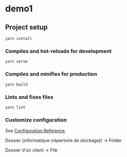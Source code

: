 # demo1

## Project setup
```
yarn install
```

### Compiles and hot-reloads for development
```
yarn serve
```

### Compiles and minifies for production
```
yarn build
```

### Lints and fixes files

```
yarn lint
```

### Customize configuration

See [Configuration Reference](https://cli.vuejs.org/config/).

Dossier (informatique (répertoire de stockage)) -> Folder

Dossier d'un client -> File
